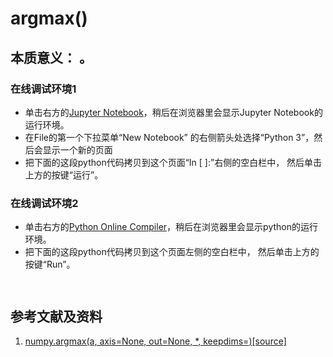 # argmax()

## 本质意义： 。

### 在线调试环境1

- 单击右方的[Jupyter Notebook](https://mybinder.org/v2/gh/ipython/ipython-in-depth/master?filepath=binder/Index.ipynb)，稍后在浏览器里会显示Jupyter Notebook的运行环境。
- 在File的第一个下拉菜单“New Notebook” 的右侧箭头处选择“Python 3”，然后会显示一个新的页面
- 把下面的这段python代码拷贝到这个页面“In [ ]:”右侧的空白栏中， 然后单击上方的按键“运行”。

### 在线调试环境2

- 单击右方的[Python Online Compiler](https://trinket.io/python3/a5bd54189b)，稍后在浏览器里会显示python的运行环境。
- 把下面的这段python代码拷贝到这个页面左侧的空白栏中， 然后单击上方的按键“Run”。

```python

```

```python

```

## 参考文献及资料

1. [numpy.argmax(a, axis=None, out=None, *, keepdims=<no value>)[source]
](https://numpy.org/doc/stable/reference/generated/numpy.argmax.html#numpy.argmax)


